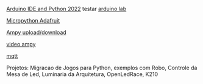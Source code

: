 [Arduino IDE and Python 2022](https://blog.arduino.cc/2022/11/10/micropython-officially-becomes-part-of-the-arduino-ecosystem/) testar [arduino lab](https://labs.arduino.cc/en/labs/micropython)


[Micropython Adafruit](https://learn.adafruit.com/micropython-basics-esp8266-webrepl?view=all)

[Ampy upload/download](
https://learn.adafruit.com/micropython-basics-load-files-and-run-code/overview)

[video ampy](https://www.youtube.com/watch?v=hrjtAYMrxF4)

[mqtt](https://www.dobitaobyte.com.br/como-utilizar-mqtt-no-esp8266-com-micropython/)

Projetos: Migracao de Jogos para Python, exemplos com Robo, Controle da Mesa de Led, Luminaria da Arquitetura, OpenLedRace, K210


